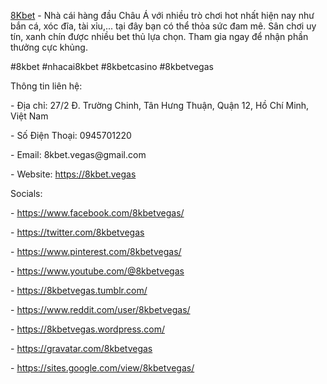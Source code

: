 <p><a href="https://8kbet.vegas">8Kbet</a> - Nhà cái hàng đầu Châu Á với nhiều trò chơi hot nhất hiện nay như bắn cá, xóc đĩa, tài xỉu,... tại đây bạn có thể thỏa sức đam mê. Sân chơi uy tín, xanh chín được nhiều bet thủ lựa chọn. Tham gia ngay để nhận phần thưởng cực khủng.<p>
<p>#8kbet #nhacai8kbet #8kbetcasino #8kbetvegas<p>
<p>Thông tin liên hệ:<p>
<p>- Địa chỉ: 27/2 Đ. Trường Chinh, Tân Hưng Thuận, Quận 12, Hồ Chí Minh, Việt Nam<p>
<p>- Số Điện Thoại: 0945701220<p>
<p>- Email: 8kbet.vegas@gmail.com<p>
<p>- Website: <a href="https://8kbet.vegas">https://8kbet.vegas</a><p>
<p>Socials:<p>
<p>- <a href="https://www.facebook.com/8kbetvegas/">https://www.facebook.com/8kbetvegas/</a><p>
<p>- <a href="https://twitter.com/8kbetvegas">https://twitter.com/8kbetvegas</a><p>
<p>- <a href="https://www.pinterest.com/8kbetvegas/">https://www.pinterest.com/8kbetvegas/</a><p>
<p>- <a href="https://www.youtube.com/@8kbetvegas">https://www.youtube.com/@8kbetvegas</a><p>
<p>- <a href="https://8kbetvegas.tumblr.com/">https://8kbetvegas.tumblr.com/</a><p>
<p>- <a href="https://www.reddit.com/user/8kbetvegas/">https://www.reddit.com/user/8kbetvegas/</a><p>
<p>- <a href="https://8kbetvegas.wordpress.com/">https://8kbetvegas.wordpress.com/</a><p>
<p>- <a href="https://gravatar.com/8kbetvegas">https://gravatar.com/8kbetvegas</a><p>
<p>- <a href="https://sites.google.com/view/8kbetvegas/">https://sites.google.com/view/8kbetvegas/</a><p>